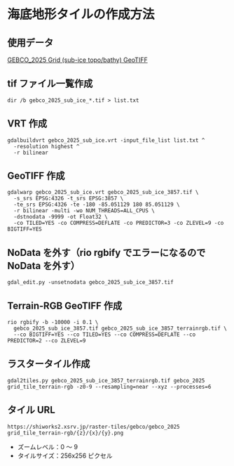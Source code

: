 # 海底地形タイルの作成方法

## 使用データ

[GEBCO_2025 Grid (sub-ice topo/bathy) GeoTIFF](https://www.gebco.net/data-products/gridded-bathymetry-data)

## tif ファイル一覧作成

```
dir /b gebco_2025_sub_ice_*.tif > list.txt
```

## VRT 作成

```
gdalbuildvrt gebco_2025_sub_ice.vrt -input_file_list list.txt ^
  -resolution highest ^
  -r bilinear
```

## GeoTIFF 作成

```
gdalwarp gebco_2025_sub_ice.vrt gebco_2025_sub_ice_3857.tif \
  -s_srs EPSG:4326 -t_srs EPSG:3857 \
  -te_srs EPSG:4326 -te -180 -85.051129 180 85.051129 \
  -r bilinear -multi -wo NUM_THREADS=ALL_CPUS \
  -dstnodata -9999 -ot Float32 \
  -co TILED=YES -co COMPRESS=DEFLATE -co PREDICTOR=3 -co ZLEVEL=9 -co BIGTIFF=YES
```

## NoData を外す（rio rgbify でエラーになるので NoData を外す）

```
gdal_edit.py -unsetnodata gebco_2025_sub_ice_3857.tif
```

## Terrain‑RGB GeoTIFF 作成

```
rio rgbify -b -10000 -i 0.1 \
  gebco_2025_sub_ice_3857.tif gebco_2025_sub_ice_3857_terrainrgb.tif \
  --co BIGTIFF=YES --co TILED=YES --co COMPRESS=DEFLATE --co PREDICTOR=2 --co ZLEVEL=9
```

## ラスタータイル作成

```
gdal2tiles.py gebco_2025_sub_ice_3857_terrainrgb.tif gebco_2025 grid_tile_terrain-rgb -z0-9 --resampling=near --xyz --processes=6
```

## タイル URL

```
https://shiworks2.xsrv.jp/raster-tiles/gebco/gebco_2025 grid_tile_terrain-rgb/{z}/{x}/{y}.png
```

- ズームレベル：0 ～ 9
- タイルサイズ：256x256 ピクセル
